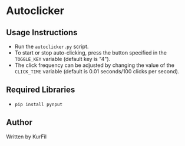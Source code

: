 # Autoclicker

## Usage Instructions
- Run the `autoclicker.py` script.
- To start or stop auto-clicking, press the button specified in the `TOGGLE_KEY` variable (default key is "4").
- The click frequency can be adjusted by changing the value of the `CLICK_TIME` variable (default is 0.01 seconds/100 clicks per second).

## Required Libraries
- `pip install pynput`

## Author
Written by KurFil

